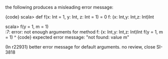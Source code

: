 the following produces a misleading error message:

{code}
scala> def f(x: Int = 1, y: Int, z: Int = 1) = 0
f: (x: Int,y: Int,z: Int)Int

scala> f(y = 1, m = 1)                          
<console>:7: error: not enough arguments for method f: (x: Int,y: Int,z: Int)Int
       f(y = 1, m = 1)
        ^
{code}
expected error message: "not found: value m"

(In r22931) better error message for default arguments. no review, close SI-3818

